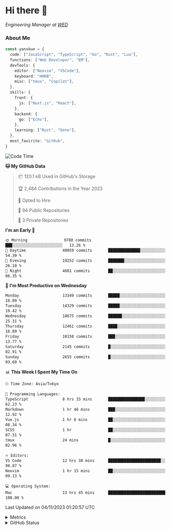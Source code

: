# Hi there&nbsp;:wave:

<!-- ![Alt text](https://spotify-recently-played-readme.vercel.app/api?user=31kynbuubkiu3r4qh4hjuaglhfay) -->

_Engineering Manager at [WED](https://github.com/wedinc)_

### About Me

```ts
const yanskun = {
  code: ["JavaScript", "TypeScript", "Go", "Rust", "Lua"],
  functions: ["Web Developer", "EM"],
  devTools: {
    editor: ["Neovim", "VSCode"],
    keyboard: "HHKB",
    misc: ["tmux", "Copilot"],
  },
  skills: {
    front: {
      js: ["Nuxt.js", "React"],
    },
    backend: {
      go: ["Echo"],
    },
    learning: ["Rust", "Deno"],
  },
  most_favirite: "GitHub",
}
```

<!--START_SECTION:waka-->
![Code Time](http://img.shields.io/badge/Code%20Time-537%20hrs%207%20mins-blue)

**🐱 My GitHub Data** 

> 📦 120.1 kB Used in GitHub's Storage 
 > 
> 🏆 2,484 Contributions in the Year 2023
 > 
> 💼 Opted to Hire
 > 
> 📜 94 Public Repositories 
 > 
> 🔑 3 Private Repositories 
 > 
**I'm an Early 🐤** 

```text
🌞 Morning                9780 commits        ███░░░░░░░░░░░░░░░░░░░░░░   13.26 % 
🌆 Daytime                40059 commits       ██████████████░░░░░░░░░░░   54.30 % 
🌃 Evening                19252 commits       ███████░░░░░░░░░░░░░░░░░░   26.10 % 
🌙 Night                  4681 commits        ██░░░░░░░░░░░░░░░░░░░░░░░   06.35 % 
```
📅 **I'm Most Productive on Wednesday** 

```text
Monday                   13349 commits       █████░░░░░░░░░░░░░░░░░░░░   18.09 % 
Tuesday                  14329 commits       █████░░░░░░░░░░░░░░░░░░░░   19.42 % 
Wednesday                18675 commits       ██████░░░░░░░░░░░░░░░░░░░   25.31 % 
Thursday                 12461 commits       ████░░░░░░░░░░░░░░░░░░░░░   16.89 % 
Friday                   10158 commits       ███░░░░░░░░░░░░░░░░░░░░░░   13.77 % 
Saturday                 2145 commits        █░░░░░░░░░░░░░░░░░░░░░░░░   02.91 % 
Sunday                   2655 commits        █░░░░░░░░░░░░░░░░░░░░░░░░   03.60 % 
```


📊 **This Week I Spent My Time On** 

```text
🕑︎ Time Zone: Asia/Tokyo

💬 Programming Languages: 
TypeScript               8 hrs 33 mins       ████████████████░░░░░░░░░   62.23 % 
Markdown                 1 hr 46 mins        ███░░░░░░░░░░░░░░░░░░░░░░   12.92 % 
Vue.js                   1 hr 8 mins         ██░░░░░░░░░░░░░░░░░░░░░░░   08.34 % 
SCSS                     1 hr                ██░░░░░░░░░░░░░░░░░░░░░░░   07.31 % 
tmux                     24 mins             █░░░░░░░░░░░░░░░░░░░░░░░░   02.96 % 

🔥 Editors: 
VS Code                  12 hrs 30 mins      ███████████████████████░░   90.87 % 
Neovim                   1 hr 15 mins        ██░░░░░░░░░░░░░░░░░░░░░░░   09.13 % 

💻 Operating System: 
Mac                      13 hrs 45 mins      █████████████████████████   100.00 % 
```


 Last Updated on 04/11/2023 01:20:57 UTC
<!--END_SECTION:waka-->

<details>
  <summary>Metrics</summary>
  <img src="https://github.com/yanskun/yanskun/blob/main/github-metrics.svg" alt="Metrics">
</details>

<details>
  <summary>GitHub Status</summary>
  <picture>
    <source media="(prefers-color-scheme: dark)" srcset="https://raw.githubusercontent.com/yanskun/yanskun/master/profile-summary-card-output/nord_dark/0-profile-details.svg">
   <img src="https://raw.githubusercontent.com/yanskun/yanskun/master/profile-summary-card-output/default/0-profile-details.svg">
  </picture>
  <br>
  <picture>
    <source media="(prefers-color-scheme: dark)" srcset="https://raw.githubusercontent.com/yanskun/yanskun/master/profile-summary-card-output/nord_dark/1-repos-per-language.svg">
   <img src="https://raw.githubusercontent.com/yanskun/yanskun/master/profile-summary-card-output/default/1-repos-per-language.svg">
  </picture>
  <picture>
    <source media="(prefers-color-scheme: dark)" srcset="https://raw.githubusercontent.com/yanskun/yanskun/master/profile-summary-card-output/nord_dark/2-most-commit-language.svg">
   <img src="https://raw.githubusercontent.com/yanskun/yanskun/master/profile-summary-card-output/default/2-most-commit-language.svg">
  </picture>
  <br>
  <picture>
    <source media="(prefers-color-scheme: dark)" srcset="https://raw.githubusercontent.com/yanskun/yanskun/master/profile-summary-card-output/nord_dark/3-stats.svg">
   <img src="https://raw.githubusercontent.com/yanskun/yanskun/master/profile-summary-card-output/default/3-stats.svg">
  </picture>
  <picture>
    <source media="(prefers-color-scheme: dark)" srcset="https://raw.githubusercontent.com/yanskun/yanskun/master/profile-summary-card-output/nord_dark/4-productive-time.svg">
   <img src="https://raw.githubusercontent.com/yanskun/yanskun/master/profile-summary-card-output/default/4-productive-time.svg">
  </picture>
</details>
